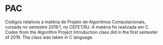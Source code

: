 # PAC
Códigos relativos a matéria de Projeto de Algoritmos Computacionais, cursada no semestre 2019.1, no CEFET/RJ. A matéria foi realizada em C.
Codes from the Algorithm Project Introduction class did in the first semester of 2019. The class was taken in C language.
